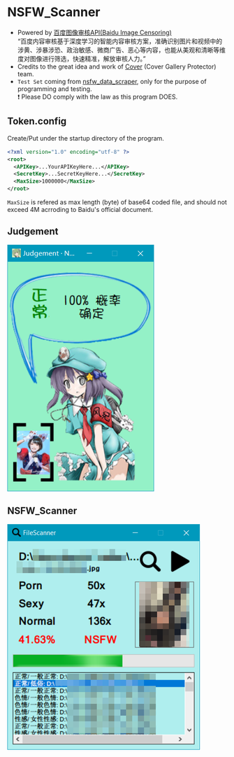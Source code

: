# NSFW_Scanner
- Powered by [百度图像审核API(Baidu Image Censoring)](https://ai.baidu.com/tech/imagecensoring) <br/>
  “百度内容审核基于深度学习的智能内容审核方案，准确识别图片和视频中的涉黄、涉暴涉恐、政治敏感、微商广告、恶心等内容，也能从美观和清晰等维度对图像进行筛选，快速精准，解放审核人力。”
- Credits to the great idea and work of [Cover](http://coverapp.me/) (Cover Gallery Protector) team.
- `Test Set` coming from [nsfw_data_scraper](https://github.com/alexkimxyz/nsfw_data_scraper), only for the purpose of programming and testing. <br/>
  :heavy_exclamation_mark: Please DO comply with the law as this program DOES.

## Token.config
  Create/Put under the startup directory of the program.
  ```XML
  <?xml version="1.0" encoding="utf-8" ?>
  <root>
    <APIKey>...YourAPIKeyHere...</APIKey>
    <SecretKey>...SecretKeyHere...</SecretKey>
    <MaxSize>1000000</MaxSize>
  </root>
  ```
  `MaxSize` is refered as max length (byte) of base64 coded file, and should not exceed 4M acrroding to Baidu's official document.

## Judgement
![Judgement](Screenshot/1.PNG)

## NSFW_Scanner

![NSFW_Scanner](Screenshot/3.PNG)
